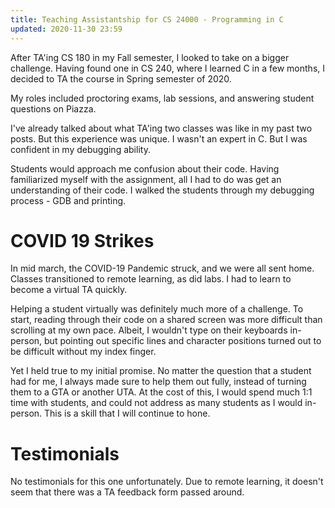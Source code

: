 ```yaml
---
title: Teaching Assistantship for CS 24000 - Programming in C
updated: 2020-11-30 23:59
---
```

After TA'ing CS 180 in my Fall semester, I looked to take on a bigger challenge. Having found one in CS 240, where I learned C in a few months, I decided to TA the course in Spring semester of 2020. 

My roles included proctoring exams, lab sessions, and answering student questions on Piazza.

I've already talked about what TA'ing two classes was like in my past two posts. But this experience was unique. I wasn't an expert in C. But I was confident in my debugging ability.

Students would approach me confusion about their code. Having familiarized myself with the assignment, all I had to do was get an understanding of their code. I walked the students through my debugging process - GDB and printing.

# COVID 19 Strikes

In mid march, the COVID-19 Pandemic struck, and we were all sent home. Classes transitioned to remote learning, as did labs. I had to learn to become a virtual TA quickly.

Helping a student virtually was definitely much more of a challenge. To start, reading through their code on a shared screen was more difficult than scrolling at my own pace. Albeit, I wouldn't type on their keyboards in-person, but pointing out specific lines and character positions turned out to be difficult without my index finger.

Yet I held true to my initial promise. No matter the question that a student had for me, I always made sure to help them out fully, instead of turning them to a GTA or another UTA. At the cost of this, I would spend much 1:1 time with students, and could not address as many students as I would in-person. This is a skill that I will continue to hone.

# Testimonials

No testimonials for this one unfortunately. Due to remote learning, it doesn't seem that there was a TA feedback form passed around.

